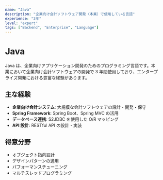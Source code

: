 ```yaml
---
name: "Java"
description: "企業向け会計ソフトウェア開発（本業）で使用している言語"
experience: "3年"
level: "expert"
tags: ["Backend", "Enterprise", "Language"]
---
```


# Java

Java は、企業向けアプリケーション開発のためのプログラミング言語です。本業において企業向け会計ソフトウェアの開発で 3 年間使用しており、エンタープライズ開発における豊富な経験があります。

## 主な経験

- **企業向け会計システム**: 大規模な会計ソフトウェアの設計・開発・保守
- **Spring Framework**: Spring Boot、Spring MVC の活用
- **データベース連携**: S2JDBC を使用した O/R マッピング
- **API 設計**: RESTful API の設計・実装

## 得意分野

- オブジェクト指向設計
- デザインパターンの適用
- パフォーマンスチューニング
- マルチスレッドプログラミング
